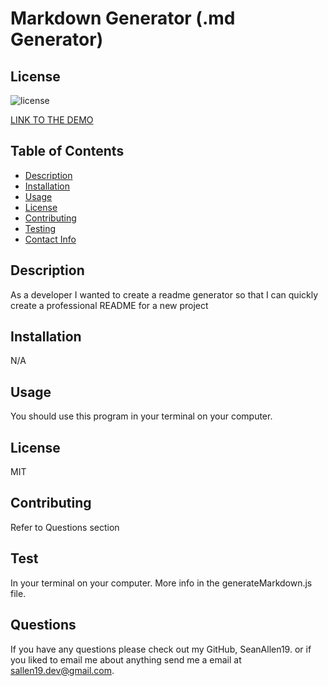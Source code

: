 # Markdown Generator (.md Generator)
  ## License
  ![license](https://img.shields.io/badge/MIT-This%20is%20under%20the%20MIT%20License-red)
  
   [LINK TO THE DEMO](https://drive.google.com/file/d/1JAQYPC5y4mIYtpAUV7QeYbkj2Kt2yPH0/view?usp=sharing)

  ## Table of Contents
  - [Description](#Description)
  - [Installation](#Installation)
  - [Usage](#Usage)
  - [License](#License)
  - [Contributing](#Contributing)
  - [Testing](#Testing)
  - [Contact Info](#Contact-Info)
  
  
  ## Description
  As a developer I wanted to create a readme generator so that I can quickly create a professional README for a new project
  ## Installation
  N/A
  ## Usage
  You should use this program in your terminal on your computer.
  ## License
  MIT
  ## Contributing
  Refer to Questions section
  ## Test
  In your terminal on your computer. More info in the generateMarkdown.js file.
  ## Questions
  If you have any questions please check out my GitHub, SeanAllen19.
  or if you liked to email me about anything send me a email at sallen19.dev@gmail.com.
  
